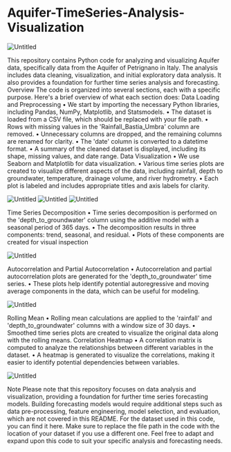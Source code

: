 # Aquifer-TimeSeries-Analysis-Visualization
![Untitled](https://github.com/stevengash/Aquifer-TimeSeries-Analysis-Visualization/assets/99188129/cdfa4b29-335f-46b4-aaa8-af88b8714e81)

This repository contains Python code for analyzing and visualizing Aquifer data, specifically data from the Aquifer of Petrignano in Italy. The analysis includes data cleaning, visualization, and initial exploratory data analysis. It also provides a foundation for further time series analysis and forecasting.
Overview
The code is organized into several sections, each with a specific purpose. Here's a brief overview of what each section does:
Data Loading and Preprocessing
•	We start by importing the necessary Python libraries, including Pandas, NumPy, Matplotlib, and Statsmodels.
•	The dataset is loaded from a CSV file, which should be replaced with your file path.
•	Rows with missing values in the 'Rainfall_Bastia_Umbra' column are removed.
•	Unnecessary columns are dropped, and the remaining columns are renamed for clarity.
•	The 'date' column is converted to a datetime format.
•	A summary of the cleaned dataset is displayed, including its shape, missing values, and date range.
Data Visualization
•	We use Seaborn and Matplotlib for data visualization.
•	Various time series plots are created to visualize different aspects of the data, including rainfall, depth to groundwater, temperature, drainage volume, and river hydrometry.
•	Each plot is labeled and includes appropriate titles and axis labels for clarity.

![Untitled](https://github.com/stevengash/Aquifer-TimeSeries-Analysis-Visualization/assets/99188129/acfda27b-4427-40c9-b6fa-e95fbf1cbf48)
![Untitled](https://github.com/stevengash/Aquifer-TimeSeries-Analysis-Visualization/assets/99188129/26f4e981-dbff-4029-b170-5877506197f2)
![Untitled](https://github.com/stevengash/Aquifer-TimeSeries-Analysis-Visualization/assets/99188129/f527ab55-8e26-4545-8e9a-db9e776a594f)

Time Series Decomposition
•	Time series decomposition is performed on the 'depth_to_groundwater' column using the additive model with a seasonal period of 365 days.
•	The decomposition results in three components: trend, seasonal, and residual.
•	Plots of these components are created for visual inspection







![Untitled](https://github.com/stevengash/Aquifer-TimeSeres-Analysis-Visualization/assets/99188129/fb7fc21e-5038-4e46-9046-d14c3e02f8e2)













Autocorrelation and Partial Autocorrelation
•	Autocorrelation and partial autocorrelation plots are generated for the 'depth_to_groundwater' time series.
•	These plots help identify potential autoregressive and moving average components in the data, which can be useful for modeling.

![Untitled](https://github.com/stevengash/Aquifer-TimeSeries-Analysis-Visualization/assets/99188129/444c6f20-0dd2-4553-b066-803a239df325)

Rolling Mean
•	Rolling mean calculations are applied to the 'rainfall' and 'depth_to_groundwater' columns with a window size of 30 days.
•	Smoothed time series plots are created to visualize the original data along with the rolling means.
Correlation Heatmap
•	A correlation matrix is computed to analyze the relationships between different variables in the dataset.
•	A heatmap is generated to visualize the correlations, making it easier to identify potential dependencies between variables.

![Untitled](https://github.com/stevengash/Aquifer-TimeSeries-Analysis-Visualization/assets/99188129/0de53a8f-c222-4b36-88b9-6ad76bea7236)

Note
Please note that this repository focuses on data analysis and visualization, providing a foundation for further time series forecasting models. Building forecasting models would require additional steps such as data pre-processing, feature engineering, model selection, and evaluation, which are not covered in this README.
For the dataset used in this code, you can find it here. Make sure to replace the file path in the code with the location of your dataset if you use a different one.
Feel free to adapt and expand upon this code to suit your specific analysis and forecasting needs.

